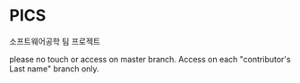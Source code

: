 # PICS
소프트웨어공학 팀 프로젝트

please no touch or access on master branch. Access on each "contributor's Last name" branch only.
